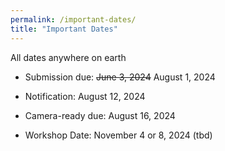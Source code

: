```yaml
---
permalink: /important-dates/
title: "Important Dates"
---
```


All dates anywhere on earth

* Submission due: ~~June 3, 2024~~ August 1, 2024
* Notification: August 12, 2024
* Camera-ready due: August 16, 2024

* Workshop Date: November 4 or 8, 2024 (tbd)
